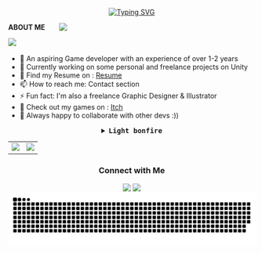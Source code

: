 <p align="center">
<a href="https://git.io/typing-svg"><img src="https://readme-typing-svg.demolab.com?font=Georgia&weight=800&pause=1000&size=33&color=BCDBFF&width=370&height=100&lines=Hi+%2C+I'm+Chetnaya+%F0%9F%91%8B" alt="Typing SVG" /></a>
</p>

**ABOUT ME** 
<picture> <img align="right" src="https://mir-s3-cdn-cf.behance.net/project_modules/disp/601014116770475.6068beff4640a.gif" width = 400px></picture>
 <p align="left">
  <img src="https://img.shields.io/badge/Focus-Game%20Development-dodgerblue" />
</p>

- 🔭 An aspiring Game developer with an experience of over 1-2 years
- 🌱 Currently working on some personal and freelance projects on Unity
- 💬 Find my Resume on : <a target="_blank" href="https://drive.google.com/file/d/1Y_RMB-Tc_6s38ciLOr0QdhQ7tcn42YOs/view?usp=sharing">Resume</a>
- 📫 How to reach me: Contact section
- ⚡ Fun fact: I'm also a freelance Graphic Designer & Illustrator
- 👾 Check out my games on : <a target="_blank" href="https://chetnaya.itch.io/">Itch</a>
- 👯 Always happy to collaborate with other devs :))
 
 <!-- ________________________________________________________________________________________________________________________________________________
______________________________________________________________________________________________________________________________________________________
___________________________________________________________________________________________________________________________________________________-->
<details align="center">
<summary> <b> <samp> Light bonfire </samp></b></summary>
<samp>
 <b><h2 style="color: #fc6203">B O N F I R E &nbsp; L I T !</h2> </b>
<img src="https://raw.githubusercontent.com/TanZng/TanZng/master/assets/bonefire.gif" width="200"/>

Current Project: <a>Confused Cube - *COMING SOON*</a>
<!--Current Project: <a href="https://github.com/Chetnaya/Eyes-Wide-Shut">Eyes Wide Shut.</a>-->
</samp>
</details>

<table>
  <tr>
    <td><img src="https://github-readme-stats.vercel.app/api?username=Chetnaya&count_private=true&show_icons=true&theme=dracula&hide=issues,prs"></td>
    <td><img src="https://github-readme-stats.vercel.app/api/wakatime?username=Chetnaya&theme=dracula&langs_count=3"></td>
  </tr>
</table>

<div align="center">
<h3>Connect with Me 
</h3>
<a target="_blank" href="https://www.linkedin.com/in/chetnaya-kalyan/"><img src="https://img.shields.io/badge/-LinkedIn-0077B5?style=for-the-badge&logo=Linkedin&logoColor=white"></img></a>
<a target="_blank" href="mailto:chetnaya.kalyan@gmail.com"><img src="https://img.shields.io/badge/-Gmail-D14836?style=for-the-badge&logo=Gmail&logoColor=white"></img></a>
</div>

<div align="center">
<picture>
  <source media="(prefers-color-scheme: dark)" srcset="https://raw.githubusercontent.com/Chetnaya/Chetnaya/output/github-contribution-grid-snake-dark.svg">
  <source media="(prefers-color-scheme: light)" srcset="https://raw.githubusercontent.com/Chetnaya/Chetnaya/output/github-contribution-grid-snake.svg">
  <img alt="github contribution grid snake animation" src="https://raw.githubusercontent.com/platane/platane/output/github-contribution-grid-snake.svg">
</picture>
 </div>
 
